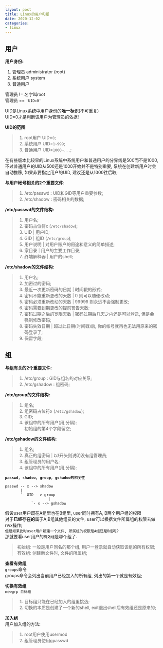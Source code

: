 ```yaml
---
layout: post
title: Linux的用户和组
date: 2020-12-02
categories:
- linux
---
```

## 用户

**用户身份:**<br>

1. 管理员 administrator (root)
2. 系统用户 system
3. 普通用户 <br>

管理员 != 名字叫root<br>
管理员 == `'UID=0'`<br>

UID是Linux系统中用户身份的**唯一标识**(不可重复)<br>
UID=0才是判断该用户为管理员的依据!<br>

**UID的范围**<br>
>1. root用户 UID=`0`;<br>
>2. 系统用户 UID=`1~999`;<br>
>3. 普通用户 UID=`1000~...`;<br>

在有些版本比较早的Linux系统中系统用户和普通用户的分界线是500而不是1000, 不过普通用户的UID从500还是1000开始并不是特别重要, 系统在创建新用户时会自动推移, 如果非要指定用户的UID, 建议还是从1000往后取;<br>

**与用户帐号相关的2个重要文件**: <br>

>1. /etc/passwd : UID和GID等用户重要参数;<br>
>2. /etc/shadow : 密码相关的数据;<br>

**/etc/passwd的文件结构:**<br>

>1. 用户名;<br>
>2. 密码占位符x (`/etc/shadow`); <br>
>3. UID \| 用户ID;<br>
>4. GID \| 组ID (`/etc/group`); <br>
>5. 用户说明 \| 对用户账户的用途和意义的简单描述;<br>
>6. 家目录 \| 用户的主要工作目录;<br>
>7. 终端解释器 \| 用户的shell;<br>

**/etc/shadow的文件结构:**<br>

>1. 用户名;<br>
>2. 加密过的密码;<br>
>3. 最近一次更新密码的日期 \| 时间戳的形式;<br>
>4. 密码不能重新更改的天数 \| 0 则可以随便改动;<br>
>5. 密码必须重新改动的天数 \| 99999 则永远不会强制更改;<br>
>6. 密码需要到期更改的提前警告天数;<br>
>7. 密码过期之后的宽限天数 \| 密码过期后几天之内还是可以登录, 但是会强制修改密码;<br>
>8. 密码失效日期 \| 超过此日期(时间戳)后, 你的帐号就再也无法用原来的密码登录了;<br>
>9. 保留字段;<br>

## 组

**与组有关的2个重要文件:**<br>

>1. /etc/group : GID与组名的对应关系;<br>
>2. /etc/gshadow : 组密码;<br>

**/etc/group的文件结构:**<br>

>1. 组名;<br>
>2. 组密码占位符x (`/etc/gshadow`);<br>
>3. GID;
>4. 该组中的所有用户(用,分隔);<br>
>     初始组的第4个字段留空;<br>

**/etc/gshadow的文件结构:**<br>

>1. 组名;<br>
>2. 真正的组密码 \| 以!开头则说明没有组管理员;<br>
>3. 组管理员的用户名;<br>
>4. 该组中的所有用户(用,分隔);<br>

**`passwd, shadow, group, gshadow的相关性`**<br>
```
passwd -- x --> shadow
       |
       `- GID --> group 
                    |
		    `- x --> gshadow
```

假设user用户既在A组里也在B组里, user同时拥有A, B两个用户组的权限<br>
对于**已经存在的**属于A,B组其他组员的文件, user可以根据文件所属组的权限去做rwx操作;<br>
`但是如果此时user用户新建一个文件, 所属组的权限是A组还是B组呢?`<br>
那就要看user用户的`有效组`是哪个组了.<br>

>初始组: 一般是用户同名的那个组, 用户一登录就自动获取该组的所有权限;<br>
>有效组: 创建新文件时, 文件的所属组;<br>

**查看有效组**<br>
`groups`命令<br>
groups命令会列出当前用户已经加入的所有组, 列出的第一个就是有效组;<br>

**切换有效组**<br>
`newgrp 目标组`<br>

>1. 目标组只能在已经加入的组里挑选;<br>
>2. 切换的本质是创建了一个新的shell, exit退出shell后有效组还是原来的;<br>

**加入组**<br>
用户加入组的方法:<br>

>1. root用户使用usermod
>2. 组管理员使用gpasswd








